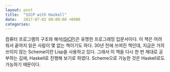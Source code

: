 ```yaml
---
layout: post
title:  "SICP with Haskell"
date:   2017-07-02 00:00:00 +0900
categories:
---
```


컴퓨터 프로그램의 구조와 해석[(SICP)](https://mitpress.mit.edu/sicp/)은 유명한 프로그래밍 입문서이다.
이 책은 어려워서 끝까지 읽은 사람이 몇 없는 책이기도 하다.
30년 전에 쓰여진 책인데, 지금은 거의 쓰이지 않는 Scheme이란 Lisp을 사용하고 있다.
그래서 이 책을 다시 한 번 제대로 공부하는 김에, Haskell로 진행해 보기로 하였다.
Scheme으로 가능한 것은 Haskell로도 가능하기 때문이다.

